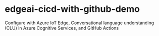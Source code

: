 # edgeai-cicd-with-github-demo
Configure with Azure IoT Edge, Conversational language understanding (CLU) in Azure Cognitive Services, and GitHub Actions

